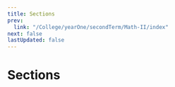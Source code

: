 ```yaml
---
title: Sections
prev:
  link: "/College/yearOne/secondTerm/Math-II/index"
next: false
lastUpdated: false
---
```


# Sections
